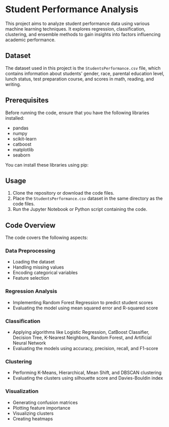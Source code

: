 # Student Performance Analysis

This project aims to analyze student performance data using various machine learning techniques. It explores regression, classification, clustering, and ensemble methods to gain insights into factors influencing academic performance.

## Dataset

The dataset used in this project is the `StudentsPerformance.csv` file, which contains information about students' gender, race, parental education level, lunch status, test preparation course, and scores in math, reading, and writing.

## Prerequisites

Before running the code, ensure that you have the following libraries installed:

- pandas
- numpy
- scikit-learn
- catboost
- matplotlib
- seaborn

You can install these libraries using pip:

## Usage

1. Clone the repository or download the code files.
2. Place the `StudentsPerformance.csv` dataset in the same directory as the code files.
3. Run the Jupyter Notebook or Python script containing the code.

## Code Overview

The code covers the following aspects:

### Data Preprocessing

- Loading the dataset
- Handling missing values
- Encoding categorical variables
- Feature selection

### Regression Analysis

- Implementing Random Forest Regression to predict student scores
- Evaluating the model using mean squared error and R-squared score

### Classification

- Applying algorithms like Logistic Regression, CatBoost Classifier, Decision Tree, K-Nearest Neighbors, Random Forest, and Artificial Neural Network
- Evaluating the models using accuracy, precision, recall, and F1-score

### Clustering

- Performing K-Means, Hierarchical, Mean Shift, and DBSCAN clustering
- Evaluating the clusters using silhouette score and Davies-Bouldin index

### Visualization

- Generating confusion matrices
- Plotting feature importance
- Visualizing clusters
- Creating heatmaps
